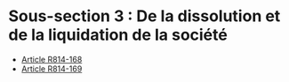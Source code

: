 # Sous-section 3 : De la dissolution et de la liquidation de la société

- [Article R814-168](article-r814-168.md)
- [Article R814-169](article-r814-169.md)
